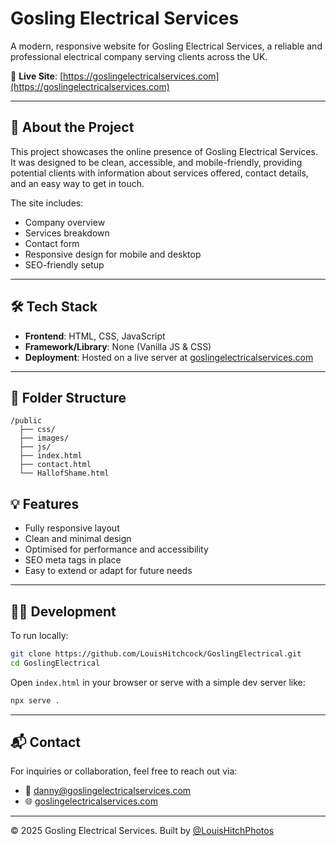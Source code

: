 # Gosling Electrical Services

A modern, responsive website for Gosling Electrical Services, a reliable and professional electrical company serving clients across the UK.

🔗 **Live Site**: [https://goslingelectricalservices.com](https://goslingelectricalservices.com)

---

## 🚀 About the Project

This project showcases the online presence of Gosling Electrical Services. It was designed to be clean, accessible, and mobile-friendly, providing potential clients with information about services offered, contact details, and an easy way to get in touch.

The site includes:
- Company overview
- Services breakdown
- Contact form
- Responsive design for mobile and desktop
- SEO-friendly setup

---

## 🛠 Tech Stack

- **Frontend**: HTML, CSS, JavaScript
- **Framework/Library**: None (Vanilla JS & CSS)
- **Deployment**: Hosted on a live server at [goslingelectricalservices.com](https://goslingelectricalservices.com)

---

## 📁 Folder Structure

```
/public
  ├── css/
  ├── images/
  ├── js/
  ├── index.html
  ├── contact.html
  └── HallofShame.html

```



## 💡 Features

- Fully responsive layout
- Clean and minimal design
- Optimised for performance and accessibility
- SEO meta tags in place
- Easy to extend or adapt for future needs

---

## 🧑‍💻 Development

To run locally:

```bash
git clone https://github.com/LouisHitchcock/GoslingElectrical.git
cd GoslingElectrical
```

Open `index.html` in your browser or serve with a simple dev server like:

```bash
npx serve .
```

---

## 📬 Contact

For inquiries or collaboration, feel free to reach out via:

- 📧 [danny@goslingelectricalservices.com](mailto:danny@goslingelectricalservices.com)
- 🌐 [goslingelectricalservices.com](https://goslingelectricalservices.com)

---

© 2025 Gosling Electrical Services. Built by [@LouisHitchPhotos](https://github.com/LouisHitchcock)
